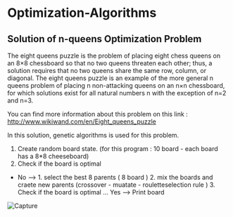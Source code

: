 # Optimization-Algorithms
## Solution of n-queens Optimization Problem

The eight queens puzzle is the problem of placing eight chess queens on an 8×8 chessboard so that no two queens threaten each other;
thus, a solution requires that no two queens share the same row, column, or diagonal. The eight queens puzzle is an example of the
more general n queens problem of placing n non-attacking queens on an n×n chessboard, for which solutions exist for all natural
numbers n with the exception of n=2 and n=3.

You can find more information about this problem on this link : http://www.wikiwand.com/en/Eight_queens_puzzle

In this solution, genetic algorithms is used for this problem. 
1. Create random board state. (for this program : 10 board - each board has a 8*8 cheeseboard)
2. Check if the board is optimal
  + No --> 1. select the best 8 parents ( 8 board )
          2. mix the boards and craete new parents (crossover - muatate - rouletteselection rule )
          3. Check if the board is optimal
   ... Yes --> Print board
   
   ![Capture](https://user-images.githubusercontent.com/38051809/54754533-06c96780-4be4-11e9-860e-fb12645d76b8.PNG)
